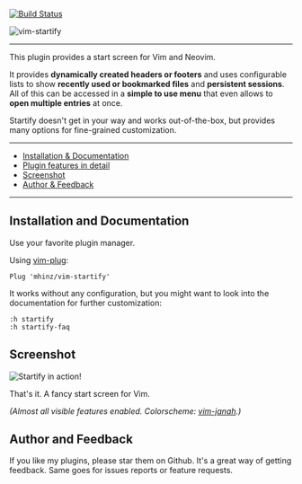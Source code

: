 [![Build Status](https://travis-ci.org/mhinz/vim-startify.svg?branch=master)](https://travis-ci.org/mhinz/vim-startify)

![vim-startify](https://raw.githubusercontent.com/mhinz/vim-startify/master/images/startify-logo.png)

---

This plugin provides a start screen for Vim and Neovim.

It provides **dynamically created headers or footers** and uses configurable
lists to show **recently used or bookmarked files** and **persistent sessions**.
All of this can be accessed in a **simple to use menu** that even allows to
**open multiple entries** at once.

Startify doesn't get in your way and works out-of-the-box, but provides many
options for fine-grained customization.

---

- [Installation & Documentation](#installation-and-documentation)
- [Plugin features in detail](https://github.com/mhinz/vim-startify/wiki/Plugin-features-in-detail)
- [Screenshot](#screenshot)
- [Author & Feedback](#author-and-feedback)

---

## Installation and Documentation

Use your favorite plugin manager.

Using [vim-plug](https://github.com/junegunn/vim-plug):

    Plug 'mhinz/vim-startify'

It works without any configuration, but you might want to look into the
documentation for further customization:

    :h startify
    :h startify-faq

## Screenshot

![Startify in action!](https://github.com/mhinz/vim-startify/blob/master/images/startify-menu.png)

That's it. A fancy start screen for Vim.

_(Almost all visible features enabled. Colorscheme:
[vim-janah](https://github.com/mhinz/vim-janah).)_

## Author and Feedback

If you like my plugins, please star them on Github. It's a great way of getting
feedback. Same goes for issues reports or feature requests.
